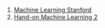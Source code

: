 1. [Machine Learning Stanford](https://github.com/anishLearnsToCode/ml-stanford)
2. [Hand-on Machine Learning 2](https://github.com/ageron/handson-ml2)
